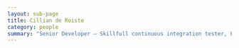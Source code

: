 ```yaml
---
layout: sub-page
title: Cillian de Roiste
category: people
summary: "Senior Developer — Skillfull continuous integration tester, Python veteran, eclectic digitalist and passionate Nix enthusiast."
---
```


